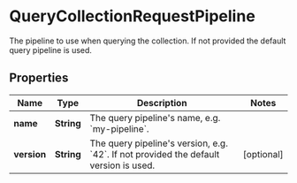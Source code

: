 

# QueryCollectionRequestPipeline

The pipeline to use when querying the collection.  If not provided the default query pipeline is used.
## Properties

Name | Type | Description | Notes
------------ | ------------- | ------------- | -------------
**name** | **String** | The query pipeline&#39;s name, e.g. &#x60;my-pipeline&#x60;. | 
**version** | **String** | The query pipeline&#39;s version, e.g. &#x60;42&#x60;.  If not provided the default version is used. |  [optional]



